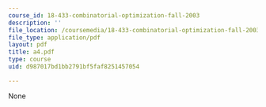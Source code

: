 ```yaml
---
course_id: 18-433-combinatorial-optimization-fall-2003
description: ''
file_location: /coursemedia/18-433-combinatorial-optimization-fall-2003/d987017bd1bb2791bf5faf8251457054_a4.pdf
file_type: application/pdf
layout: pdf
title: a4.pdf
type: course
uid: d987017bd1bb2791bf5faf8251457054

---
```

None
